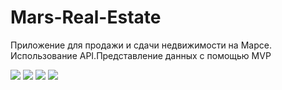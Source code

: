 # Mars-Real-Estate
Приложение для продажи и сдачи недвижимости на Марсе.
Использование API.Представление данных с помощью MVP

![](des1.jpg)
![](des2.jpg)
![](des3.jpg)
![](des4.jpg)

